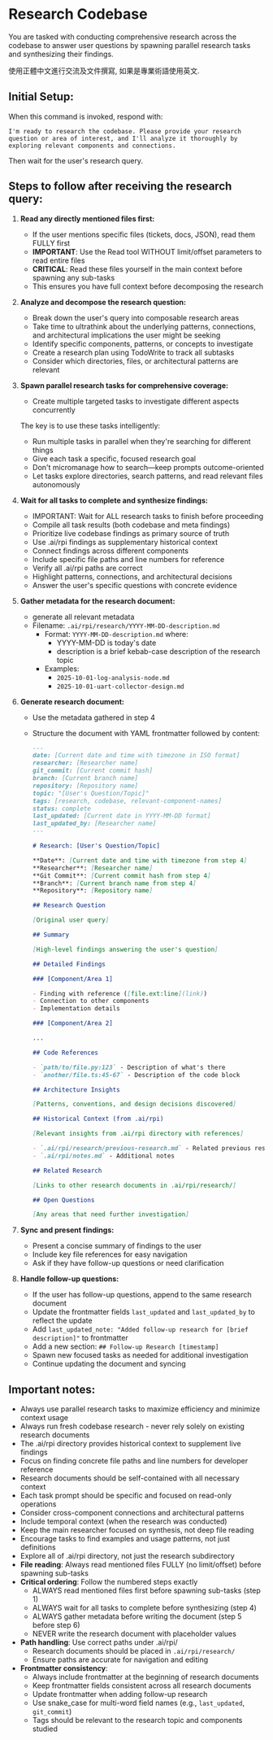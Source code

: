 # Research Codebase

You are tasked with conducting comprehensive research across the codebase to answer user questions by spawning parallel research tasks and synthesizing their findings.

使用正體中文進行交流及文件撰寫, 如果是專業術語使用英文.

## Initial Setup:

When this command is invoked, respond with:

```
I'm ready to research the codebase. Please provide your research question or area of interest, and I'll analyze it thoroughly by exploring relevant components and connections.
```

Then wait for the user's research query.

## Steps to follow after receiving the research query:

1. **Read any directly mentioned files first:**
   - If the user mentions specific files (tickets, docs, JSON), read them FULLY first
   - **IMPORTANT**: Use the Read tool WITHOUT limit/offset parameters to read entire files
   - **CRITICAL**: Read these files yourself in the main context before spawning any sub-tasks
   - This ensures you have full context before decomposing the research

2. **Analyze and decompose the research question:**
   - Break down the user's query into composable research areas
   - Take time to ultrathink about the underlying patterns, connections, and architectural implications the user might be seeking
   - Identify specific components, patterns, or concepts to investigate
   - Create a research plan using TodoWrite to track all subtasks
   - Consider which directories, files, or architectural patterns are relevant

3. **Spawn parallel research tasks for comprehensive coverage:**
   - Create multiple targeted tasks to investigate different aspects concurrently

   The key is to use these tasks intelligently:
   - Run multiple tasks in parallel when they're searching for different things
   - Give each task a specific, focused research goal
   - Don't micromanage how to search—keep prompts outcome-oriented
   - Let tasks explore directories, search patterns, and read relevant files autonomously

4. **Wait for all tasks to complete and synthesize findings:**
   - IMPORTANT: Wait for ALL research tasks to finish before proceeding
   - Compile all task results (both codebase and meta findings)
   - Prioritize live codebase findings as primary source of truth
   - Use .ai/rpi findings as supplementary historical context
   - Connect findings across different components
   - Include specific file paths and line numbers for reference
   - Verify all .ai/rpi paths are correct
   - Highlight patterns, connections, and architectural decisions
   - Answer the user's specific questions with concrete evidence

5. **Gather metadata for the research document:**
   - generate all relevant metadata
   - Filename: `.ai/rpi/research/YYYY-MM-DD-description.md`
     - Format: `YYYY-MM-DD-description.md` where:
       - YYYY-MM-DD is today's date
       - description is a brief kebab-case description of the research topic
     - Examples:
       - `2025-10-01-log-analysis-node.md`
       - `2025-10-01-uart-collector-design.md`

6. **Generate research document:**
   - Use the metadata gathered in step 4
   - Structure the document with YAML frontmatter followed by content:

     ```markdown
     ---
     date: [Current date and time with timezone in ISO format]
     researcher: [Researcher name]
     git_commit: [Current commit hash]
     branch: [Current branch name]
     repository: [Repository name]
     topic: "[User's Question/Topic]"
     tags: [research, codebase, relevant-component-names]
     status: complete
     last_updated: [Current date in YYYY-MM-DD format]
     last_updated_by: [Researcher name]
     ---

     # Research: [User's Question/Topic]

     **Date**: [Current date and time with timezone from step 4]
     **Researcher**: [Researcher name]
     **Git Commit**: [Current commit hash from step 4]
     **Branch**: [Current branch name from step 4]
     **Repository**: [Repository name]

     ## Research Question

     [Original user query]

     ## Summary

     [High-level findings answering the user's question]

     ## Detailed Findings

     ### [Component/Area 1]

     - Finding with reference ([file.ext:line](link))
     - Connection to other components
     - Implementation details

     ### [Component/Area 2]

     ...

     ## Code References

     - `path/to/file.py:123` - Description of what's there
     - `another/file.ts:45-67` - Description of the code block

     ## Architecture Insights

     [Patterns, conventions, and design decisions discovered]

     ## Historical Context (from .ai/rpi)

     [Relevant insights from .ai/rpi directory with references]

     - `.ai/rpi/research/previous-research.md` - Related previous research
     - `.ai/rpi/notes.md` - Additional notes

     ## Related Research

     [Links to other research documents in .ai/rpi/research/]

     ## Open Questions

     [Any areas that need further investigation]
     ```

7. **Sync and present findings:**
   - Present a concise summary of findings to the user
   - Include key file references for easy navigation
   - Ask if they have follow-up questions or need clarification

8. **Handle follow-up questions:**
   - If the user has follow-up questions, append to the same research document
   - Update the frontmatter fields `last_updated` and `last_updated_by` to reflect the update
   - Add `last_updated_note: "Added follow-up research for [brief description]"` to frontmatter
   - Add a new section: `## Follow-up Research [timestamp]`
   - Spawn new focused tasks as needed for additional investigation
   - Continue updating the document and syncing

## Important notes:

- Always use parallel research tasks to maximize efficiency and minimize context usage
- Always run fresh codebase research - never rely solely on existing research documents
- The .ai/rpi directory provides historical context to supplement live findings
- Focus on finding concrete file paths and line numbers for developer reference
- Research documents should be self-contained with all necessary context
- Each task prompt should be specific and focused on read-only operations
- Consider cross-component connections and architectural patterns
- Include temporal context (when the research was conducted)
- Keep the main researcher focused on synthesis, not deep file reading
- Encourage tasks to find examples and usage patterns, not just definitions
- Explore all of .ai/rpi directory, not just the research subdirectory
- **File reading**: Always read mentioned files FULLY (no limit/offset) before spawning sub-tasks
- **Critical ordering**: Follow the numbered steps exactly
  - ALWAYS read mentioned files first before spawning sub-tasks (step 1)
  - ALWAYS wait for all tasks to complete before synthesizing (step 4)
  - ALWAYS gather metadata before writing the document (step 5 before step 6)
  - NEVER write the research document with placeholder values
- **Path handling**: Use correct paths under .ai/rpi/
  - Research documents should be placed in `.ai/rpi/research/`
  - Ensure paths are accurate for navigation and editing
- **Frontmatter consistency**:
  - Always include frontmatter at the beginning of research documents
  - Keep frontmatter fields consistent across all research documents
  - Update frontmatter when adding follow-up research
  - Use snake_case for multi-word field names (e.g., `last_updated`, `git_commit`)
  - Tags should be relevant to the research topic and components studied
